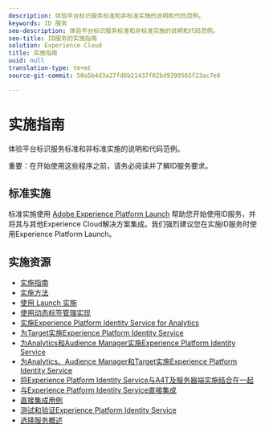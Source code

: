 ```yaml
---
description: 体验平台标识服务标准和非标准实施的说明和代码范例。
keywords: ID 服务
seo-description: 体验平台标识服务标准和非标准实施的说明和代码范例。
seo-title: ID服务的实施指南
solution: Experience Cloud
title: 实施指南
uuid: null
translation-type: tm+mt
source-git-commit: 50a5b4d3a27fd8b21437f02bd9390565f23ac7e6

---
```



# 实施指南

体验平台标识服务标准和非标准实施的说明和代码范例。

重要：在开始使用这些程序之前，请务必阅读并了解ID服务要求。

## 标准实施

标准实施使用 [Adobe Experience Platform Launch](https://docs.adobelaunch.com/) 帮助您开始使用ID服务，并将其与其他Experience Cloud解决方案集成。我们强烈建议您在实施ID服务时使用Experience Platform Launch。

## 实施资源

* [实施指南](implementation-guides.md)
* [实施方法](implementation-methods.md)
* [使用 Launch 实施](ecid-implement-with-launch.md)
* [使用动态标签管理实现](standard.md)
* [实施Experience Platform Identity Service for Analytics](setup-analytics.md)
* [为Target实施Experience Platform Identity Service](setup-target.md)
* [为Analytics和Audience Manager实施Experience Platform Identity Service](setup-aam-analytics.md)
* [为Analytics、Audience Manager和Target实施Experience Platform Identity Service](setup-aam-analytics-target.md)
* [将Experience Platform Identity Service与A4T及服务器端实施结合在一起](ecid-a4t-target.md)
* [与Experience Platform Identity Service直接集成](direct-integration.md)
* [直接集成用例](direct-integration-examples.md)
* [测试和验证Experience Platform Identity Service](test-verify.md)
* [选择服务概述](opt-in-service/optin-overview.md)

